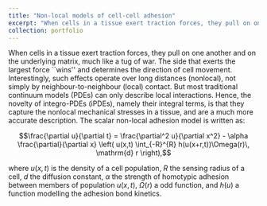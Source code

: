 ```yaml
---
title: "Non-local models of cell-cell adhesion"
excerpt: "When cells in a tissue exert traction forces, they pull on one another and on the underlying matrix, much like a tug of war. This process can be described using a non-local PDE.  <br/><img src='/images/adhesion.jpg'>"
collection: portfolio
---
```


When cells in a tissue exert traction forces, they pull on one another and on
the underlying matrix, much like a tug of war. The side that exerts the largest
force ``wins'' and determines the direction of cell movement.  Interestingly,
such effects operate over long distances (nonlocal), not simply by
neighbour-to-neighbour (local) contact. But most traditional continuum models
(PDEs) can only describe local interactions. Hence, the novelty of
integro-PDEs (iPDEs), namely their integral terms, is that they capture the
nonlocal mechanical stresses in a tissue, and are a much more accurate
description. The scalar non-local adhesion model is written as:

$$\frac{\partial u}{\partial t} = \frac{\partial^2 u}{\partial x^2} - \alpha \frac{\partial}{\partial x} \left( u(x,t) \int_{-R}^{R} h(u(x+r,t))\Omega(r)\, \mathrm{d} r \right),$$

where $u(x,t)$ is the density of a cell population, $R$ the sensing radius of a
cell, $d$ the diffusion constant, $\alpha$ the strength of homotypic adhesion
between members of population $u(x,t)$, $\Omega(r)$ a odd function, and $h(u)$
a function modelling the adhesion bond kinetics.
